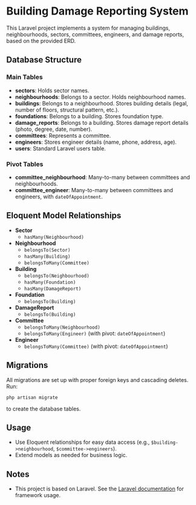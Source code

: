 # Building Damage Reporting System

This Laravel project implements a system for managing buildings, neighbourhoods, sectors, committees, engineers, and damage reports, based on the provided ERD.

## Database Structure

### Main Tables
- **sectors**: Holds sector names.
- **neighbourhoods**: Belongs to a sector. Holds neighbourhood names.
- **buildings**: Belongs to a neighbourhood. Stores building details (legal, number of floors, structural pattern, etc.).
- **foundations**: Belongs to a building. Stores foundation type.
- **damage_reports**: Belongs to a building. Stores damage report details (photo, degree, date, number).
- **committees**: Represents a committee.
- **engineers**: Stores engineer details (name, phone, address, age).
- **users**: Standard Laravel users table.

### Pivot Tables
- **committee_neighbourhood**: Many-to-many between committees and neighbourhoods.
- **committee_engineer**: Many-to-many between committees and engineers, with `dateOfAppointment`.

## Eloquent Model Relationships

- **Sector**
  - `hasMany(Neighbourhood)`
- **Neighbourhood**
  - `belongsTo(Sector)`
  - `hasMany(Building)`
  - `belongsToMany(Committee)`
- **Building**
  - `belongsTo(Neighbourhood)`
  - `hasMany(Foundation)`
  - `hasMany(DamageReport)`
- **Foundation**
  - `belongsTo(Building)`
- **DamageReport**
  - `belongsTo(Building)`
- **Committee**
  - `belongsToMany(Neighbourhood)`
  - `belongsToMany(Engineer)` (with pivot: `dateOfAppointment`)
- **Engineer**
  - `belongsToMany(Committee)` (with pivot: `dateOfAppointment`)

## Migrations
All migrations are set up with proper foreign keys and cascading deletes. Run:

```
php artisan migrate
```

to create the database tables.

## Usage
- Use Eloquent relationships for easy data access (e.g., `$building->neighbourhood`, `$committee->engineers`).
- Extend models as needed for business logic.

## Notes
- This project is based on Laravel. See the [Laravel documentation](https://laravel.com/docs) for framework usage.
